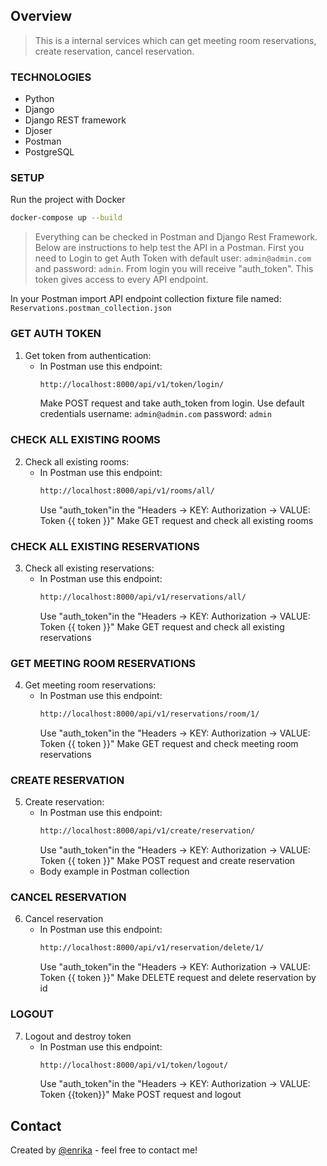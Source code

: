 ## Overview

> This is a internal services which can get meeting room reservations, create reservation, cancel reservation.

### TECHNOLOGIES
   * Python
   * Django
   * Django REST framework
   * Djoser
   * Postman
   * PostgreSQL

### SETUP

Run the project with Docker
 ```sh
docker-compose up --build
```

> Everything can be checked in Postman and Django Rest Framework. Below are instructions to help test the API in a Postman. First you need to Login to get Auth Token with default user: `admin@admin.com` and password: `admin`. From login you will receive "auth_token". This token gives access to every API endpoint.

In your Postman import API endpoint collection fixture file named: `Reservations.postman_collection.json`

### GET AUTH TOKEN

1. Get token from authentication:
   - In Postman use this endpoint:
       ```sh
      http://localhost:8000/api/v1/token/login/
       ```
        Make POST request and take auth_token from login. Use default credentials username: `admin@admin.com` password: `admin`
        
### CHECK ALL EXISTING ROOMS
2. Check all existing rooms:
   - In Postman use this endpoint:
       ```sh
      http://localhost:8000/api/v1/rooms/all/
       ```
      Use "auth_token"in the "Headers -> KEY: Authorization -> VALUE: Token {{ token }}"
      Make GET request and check all existing rooms

### CHECK ALL EXISTING RESERVATIONS
3. Check all existing reservations:
   - In Postman use this endpoint:
       ```sh
      http://localhost:8000/api/v1/reservations/all/
       ```
       Use "auth_token"in the "Headers -> KEY: Authorization -> VALUE: Token {{ token }}"
       Make GET request and check all existing reservations

### GET MEETING ROOM RESERVATIONS
4. Get meeting room reservations:
   - In Postman use this endpoint:
       ```sh
      http://localhost:8000/api/v1/reservations/room/1/
       ```
       Use "auth_token"in the "Headers -> KEY: Authorization -> VALUE: Token {{ token }}"
       Make GET request and check meeting room reservations
       
### CREATE RESERVATION
5. Create reservation:
   - In Postman use this endpoint:
       ```sh
      http://localhost:8000/api/v1/create/reservation/
       ```
       Use "auth_token"in the "Headers -> KEY: Authorization -> VALUE: Token {{ token }}"
       Make POST request and create reservation
    - Body example in Postman collection

### CANCEL RESERVATION
6. Cancel reservation
   - In Postman use this endpoint:
       ```sh
      http://localhost:8000/api/v1/reservation/delete/1/
       ```
       Use "auth_token"in the "Headers -> KEY: Authorization -> VALUE: Token {{ token }}"
       Make DELETE request and delete reservation by id

### LOGOUT
7. Logout and destroy token
   - In Postman use this endpoint:
       ```sh
      http://localhost:8000/api/v1/token/logout/
       ```
       Use "auth_token"in the "Headers -> KEY: Authorization -> VALUE: Token {{token}}"
       Make POST request and logout


## Contact
Created by [@enrika](https://www.linkedin.com/in/enrika-vysniauskaite-10bba4196/) - feel free to contact me!

